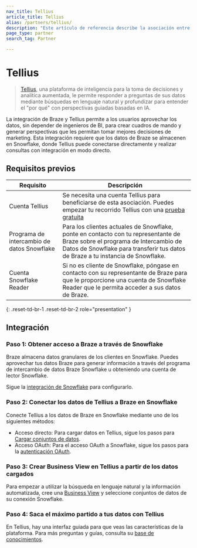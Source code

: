 ```yaml
---
nav_title: Tellius
article_title: Tellius
alias: /partners/tellius/
description: "Este artículo de referencia describe la asociación entre Braze y Tellius, una plataforma de inteligencia de decisiones y analítica aumentada, que permite aprovechar los datos, sin depender de ingenieros de BI, para crear cuadros de mando y generar perspectivas para tomar mejores decisiones de marketing."
page_type: partner
search_tag: Partner

---
```


# Tellius

> [Tellius](https://www.tellius.com/), una plataforma de inteligencia para la toma de decisiones y analítica aumentada, le permite responder a preguntas de sus datos mediante búsquedas en lenguaje natural y profundizar para entender el "por qué" con perspectivas guiadas basadas en IA.

La integración de Braze y Tellius permite a los usuarios aprovechar los datos, sin depender de ingenieros de BI, para crear cuadros de mando y generar perspectivas que les permitan tomar mejores decisiones de marketing. Esta integración requiere que los datos de Braze se almacenen en Snowflake, donde Tellius puede conectarse directamente y realizar consultas con integración en modo directo.

## Requisitos previos

| Requisito | Descripción |
| ----------- | ----------- |
| Cuenta Tellius | Se necesita una cuenta Tellius para beneficiarse de esta asociación. Puedes empezar tu recorrido Tellius con una [prueba gratuita](https://www.tellius.com/free-trial/)|
| Programa de intercambio de datos Snowflake | Para los clientes actuales de Snowflake, ponte en contacto con tu representante de Braze sobre el programa de Intercambio de Datos de Snowflake para transferir tus datos de Braze a tu instancia de Snowflake.|
| Cuenta Snowflake Reader | Si no es cliente de Snowflake, póngase en contacto con su representante de Braze para que le proporcione una cuenta de Snowflake Reader que le permita acceder a sus datos de Braze.|
{: .reset-td-br-1 .reset-td-br-2 role="presentation" }

## Integración

### Paso 1: Obtener acceso a Braze a través de Snowflake

Braze almacena datos granulares de los clientes en Snowflake. Puedes aprovechar tus datos Braze para generar información a través del programa de intercambio de datos Braze Snowflake u obteniendo una cuenta de lector Snowflake. 

Sigue la [integración de Snowflake]({{site.baseurl}}/partners/data_and_analytics/data_warehouses/snowflake/) para configurarlo. 

### Paso 2: Conectar los datos de Tellius a Braze en Snowflake

Conecte Tellius a los datos de Braze en Snowflake mediante uno de los siguientes métodos:

- Acceso directo: Para cargar datos en Tellius, sigue los pasos para [Cargar conjuntos de datos](https://help.tellius.com/article/jn6o59d5gk-load-datasets).
- Acceso OAuth: Para el acceso OAuth a Snowflake, sigue los pasos para la [autenticación OAuth](https://help.tellius.com/article/11517w63b6-oauth-authentication-for-snowflake).

### Paso 3: Crear Business View en Tellius a partir de los datos cargados

Para empezar a utilizar la búsqueda en lenguaje natural y la información automatizada, cree una [Business View](https://help.tellius.com/article/hy9yvh5tom-create-business-view) y seleccione conjuntos de datos de su conexión Snowflake.

### Paso 4: Saca el máximo partido a tus datos con Tellius

En Tellius, hay una interfaz guiada para que veas las características de la plataforma. Para más preguntas y guías, consulta su [base de conocimientos](https://help.tellius.com/).